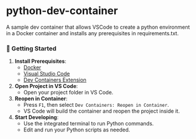 # python-dev-container

A sample dev container that allows VSCode to create a python environment in a Docker container and installs any prerequisites in requirements.txt.

### 🚀 Getting Started

1. **Install Prerequisites**:
    - [Docker](https://www.docker.com/get-started)
    - [Visual Studio Code](https://code.visualstudio.com/)
    - [Dev Containers Extension](https://marketplace.visualstudio.com/items?itemName=ms-vscode-remote.remote-containers)
2. **Open Project in VS Code**:
    - Open your project folder in VS Code.
3. **Reopen in Container**:
    - Press `F1`, then select `Dev Containers: Reopen in Container`.
    - VS Code will build the container and reopen the project inside it.
4. **Start Developing**:
    - Use the integrated terminal to run Python commands.
    - Edit and run your Python scripts as needed.